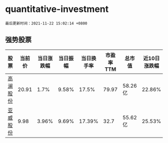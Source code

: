 # quantitative-investment

`最后更新时间：2021-11-22 15:02:14 +0800`

## 强势股票

|股票|当前价|当日涨跌幅|当日振幅|当日换手率|市盈率TTM|总市值|近10日涨跌幅|
|----|----|----|----|----|----|----|----|
|[高澜股份](https://xueqiu.com/S/SZ300499)|20.91|1.7%|9.58%|17.5%|79.97|58.26亿|22.86%|
|[亚威股份](https://xueqiu.com/S/SZ002559)|9.98|3.96%|9.69%|17.39%|32.7|55.62亿|25.53%|
